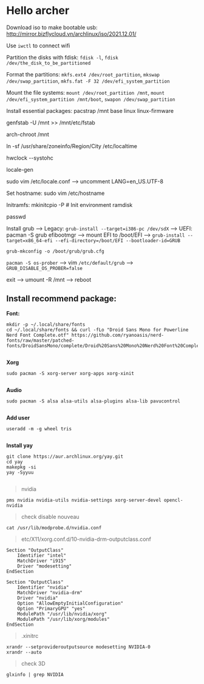 <H1>Hello archer</H1>

Download iso to make bootable usb: http://mirror.bizflycloud.vn/archlinux/iso/2021.12.01/

Use `iwctl` to connect wifi

Partition the disks with fdisk: `fdisk -l`, `fdisk /dev/the_disk_to_be_partitioned`

Format the partitions: `mkfs.ext4 /dev/root_partition`, `mkswap /dev/swap_partition`, `mkfs.fat -F 32 /dev/efi_system_partition`

Mount the file systems: `mount /dev/root_partition /mnt`, `mount /dev/efi_system_partition /mnt/boot`, `swapon /dev/swap_partition`

Install essential packages: pacstrap /mnt base linux linux-firmware

genfstab -U /mnt >> /mnt/etc/fstab

arch-chroot /mnt

ln -sf /usr/share/zoneinfo/Region/City /etc/localtime

hwclock --systohc

locale-gen

sudo vim /etc/locale.conf --> uncomment LANG=en_US.UTF-8

Set hostname: sudo vim /etc/hostname

Initramfs: mkinitcpio -P # Init environment ramdisk

passwd

Install grub --> Legacy: `grub-install --target=i386-pc /dev/sdX` --> UEFI: pacman -S grub efibootmgr --> mount EFI to /boot/EFI --> `grub-install --target=x86_64-efi --efi-directory=/boot/EFI --bootloader-id=GRUB`

`grub-mkconfig -o /boot/grub/grub.cfg`

`pacman -S os-prober` --> vim `/etc/default/grub` --> `GRUB_DISABLE_OS_PROBER=false`

exit --> umount -R /mnt --> reboot

<H2>Install recommend package:</H2>

**Font:**
```
mkdir -p ~/.local/share/fonts
cd ~/.local/share/fonts && curl -fLo "Droid Sans Mono for Powerline Nerd Font Complete.otf" https://github.com/ryanoasis/nerd-fonts/raw/master/patched-fonts/DroidSansMono/complete/Droid%20Sans%20Mono%20Nerd%20Font%20Complete.otf
  
```

**Xorg**
```
sudo pacman -S xorg-server xorg-apps xorg-xinit
  
```

**Audio**
```
sudo pacman -S alsa alsa-utils alsa-plugins alsa-lib pavucontrol
  
```

**Add user**
```
useradd -m -g wheel tris
  
```

**Install yay**
```
git clone https://aur.archlinux.org/yay.git
cd yay
makepkg -si
yay -Syyuu
  
```


> nvidia
```
pms nvidia nvidia-utils nvidia-settings xorg-server-devel opencl-nvidia 
```

> check disable nouveau
```
cat /usr/lib/modprobe.d/nvidia.conf
```

> etc/X11/xorg.conf.d/10-nvidia-drm-outputclass.conf
```
Section "OutputClass"
    Identifier "intel"
    MatchDriver "i915"
    Driver "modesetting"
EndSection

Section "OutputClass"
    Identifier "nvidia"
    MatchDriver "nvidia-drm"
    Driver "nvidia"
    Option "AllowEmptyInitialConfiguration"
    Option "PrimaryGPU" "yes"
    ModulePath "/usr/lib/nvidia/xorg"
    ModulePath "/usr/lib/xorg/modules"
EndSection
```

> .xinitrc
```
xrandr --setprovideroutputsource modesetting NVIDIA-0
xrandr --auto
```
> check 3D
```
glxinfo | grep NVIDIA
```



